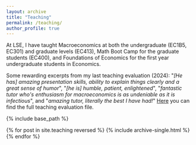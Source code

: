 ```yaml
---
layout: archive
title: "Teaching"
permalink: /teaching/
author_profile: true
---
```

At LSE, I have taught Macroeconomics at both the undergraduate (EC1B5, EC301) and graduate levels (EC413), Math Boot Camp for the graduate students (EC400), and Foundations of Economics for the first year undergraduate students in Economics.

Some rewarding excerpts from my last teaching evaluation (2024): "*[He has] amazing presentation skills, ability to explain things clearly and a great sense of humor*", "*[he is] humble, patient, enlightened*", "*fantastic tutor who's enthusiasm for macroeconomics is as undeniable as it is infectious*", and "*amazing tutor, literally the best I have had!*" [Here](https://ssabet.github.io/files/04-EC413_AT24_Soroush_Sabet.pdf) you can find the full teaching evaluation file.

{% include base_path %}

{% for post in site.teaching reversed %}
  {% include archive-single.html %}
{% endfor %}
